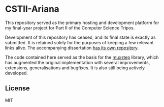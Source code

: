 CSTII-Ariana
============

This repository served as the primary hosting and development platform for my final-year project for Part II of the Computer Science Tripos.

Development of this repository has ceased, and its final state is exactly as submitted. It is retained solely for the purposes of keeping a few relevant links alive. The accompanying dissertation [has its own repository](https://github.com/PetarV-/CSTII-Dissertation).

The code contained here served as the basis for the [muxstep](https://github.com/PetarV-/muxstep) library, which has augmented the original implementation with several improvements, extensions, generalisations and bugfixes. It is also still being actively developed.

License
-------

MIT
